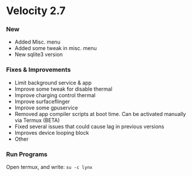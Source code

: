 # Velocity 2.7
### New
- Added Misc. menu
- Added some tweak in misc. menu
- New sqlite3 version

### Fixes & Improvements
- Limit background service & app
- Improve some tweak for disable thermal
- Improve charging control thermal
- Improve surfaceflinger 
- Improve some gpuservice
- Removed app compiler scripts at boot time. Can be activated manually via Termux (BETA)
- Fixed several issues that could cause lag in previous versions
- Improves device looping block
- Other

### Run Programs
Open termux, and write:
`` su -c lynx ``
